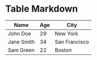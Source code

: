 # Table Markdown

| Name       | Age | City         |
|------------|-----|--------------|
| John Doe   | 29  | New York     |
| Jane Smith | 34  | San Francisco|
| Sam Green  | 22  | Boston       |
